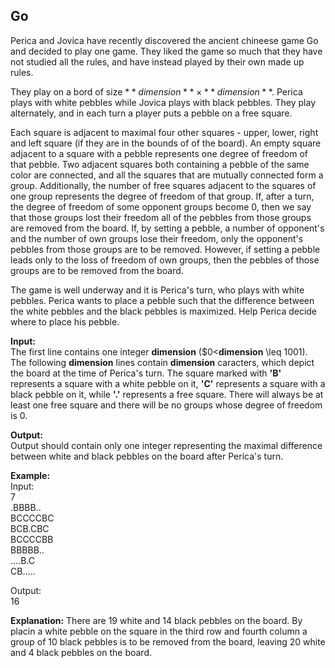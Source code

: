 ## Go

Perica and Jovica have recently discovered the ancient chineese game Go and decided to play one game. They liked the game so much that they have not studied all the rules, and have instead played by their own made up rules.

They play on a bord of size $**dimension** \times **dimension**$. Perica plays with white pebbles while Jovica plays with black pebbles. They play alternately, and in each turn a player puts a pebble on a free square.

Each square is adjacent to maximal four other squares - upper, lower, right and left square (if they are in the bounds of of the board). An empty square adjacent to a square with a pebble represents one degree of freedom of that pebble. Two adjacent squares both containing a pebble of the same color are connected, and all the squares that are mutually connected form a group. Additionally, the number of free squares adjacent to the squares of one group represents the degree of freedom of that group. If, after a turn, the degree of freedom of some opponent groups become 0, then we say that those groups lost their freedom all of the pebbles from those groups are removed from the board. If, by setting a pebble, a number of opponent's and the number of own groups lose their freedom, only the opponent's pebbles from those groups are to be removed. However, if setting a pebble leads only to the loss of freedom of own groups, then the pebbles of those groups are to be removed from the board.

The game is well underway and it is Perica's turn, who plays with white pebbles. Perica wants to place a pebble such that the difference between the white pebbles and the black pebbles is maximized. Help Perica decide where to place his pebble.

**Input:**  
The first line contains one integer **dimension** ($0<**dimension** \leq 1001). The following **dimension** lines contain **dimension** caracters, which depict the board at the time of Perica's turn. The square marked with **'B'** represents a square with a white pebble on it, **'C'** represents a square with a black pebble on it, while **'.'** represents a free square. There will always be at least one free square and there will be no groups whose degree of freedom is 0.

**Output:**  
Output should contain only one integer representing the maximal difference between white and black pebbles on the board after Perica's turn.

**Example:**  
Input:  
7  
.BBBB..  
BCCCCBC  
BCB.CBC  
BCCCCBB  
BBBBB..  
....B.C  
CB.....

Output:  
16

**Explanation:** There are 19 white and 14 black pebbles on the board. By placin a white pebble on the square in the third row and fourth column a group of 10 black pebbles is to be removed from the board, leaving 20 white and 4 black pebbles on the board.
